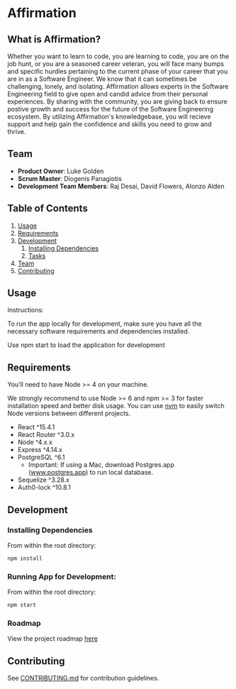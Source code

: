 # Affirmation

## What is Affirmation?

Whether you want to learn to code, you are learning to code, you are on the job hunt, or you are a seasoned career veteran, you will face many bumps and specific hurdles pertaining to the current phase of your career that you are in as a Software Engineer. We know that it can sometimes be challenging, lonely, and isolating. Affirmation allows experts in the Software Engineering field to give open and candid advice from their personal experiences. By sharing with the community, you are giving back to ensure postive growth and success for the future of the Software Engineering ecosystem. By utilizing Affirmation's knowledgebase, you will recieve support and help gain the confidence and skills you need to grow and thrive.

## Team

  - __Product Owner__: Luke Golden
  - __Scrum Master__: Diogenis Panagiotis
  - __Development Team Members__: Raj Desai, David Flowers, Alonzo Alden

## Table of Contents

1. [Usage](#Usage)
1. [Requirements](#requirements)
1. [Development](#development)
    1. [Installing Dependencies](#installing-dependencies)
    1. [Tasks](#tasks)
1. [Team](#team)
1. [Contributing](#contributing)

## Usage

Instructions:

To run the app locally for development, make sure you have all the necessary software requirements and dependencies installed.

Use npm start to load the application for development

## Requirements

You’ll need to have Node >= 4 on your machine.

We strongly recommend to use Node >= 6 and npm >= 3 for faster installation speed and better disk usage. You can use [nvm](https://github.com/creationix/nvm#usage) to easily switch Node versions between different projects.

- React ^15.4.1
- React Router ^3.0.x
- Node ^4.x.x
- Express ^4.14.x
- PostgreSQL ^6.1
  - Important: If using a Mac, download Postgres.app (www.postgres.app) to run local database.
- Sequelize ^3.28.x
- Auth0-lock ^10.8.1

## Development

### Installing Dependencies

From within the root directory:

```sh
npm install
```
### Running App for Development:

From within the root directory:

```sh
npm start
```

### Roadmap

View the project roadmap [here](https://github.com/HRR20-Lotus/affirmation.io/issues)


## Contributing

See [CONTRIBUTING.md](CONTRIBUTING.md) for contribution guidelines.
